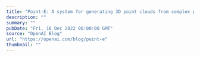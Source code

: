 ```yaml
---
title: "Point-E: A system for generating 3D point clouds from complex prompts"
description: ""
summary: ""
pubDate: "Fri, 16 Dec 2022 08:00:00 GMT"
source: "OpenAI Blog"
url: "https://openai.com/blog/point-e"
thumbnail: ""
---
```


